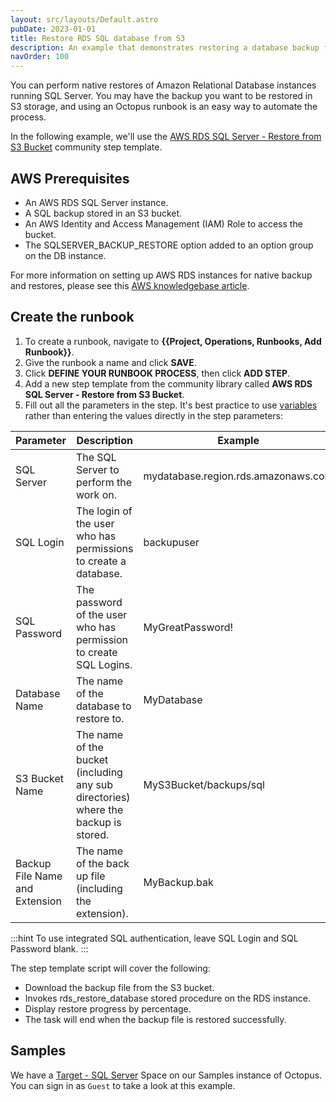 ```yaml
---
layout: src/layouts/Default.astro
pubDate: 2023-01-01
title: Restore RDS SQL database from S3
description: An example that demonstrates restoring a database backup file from an S3 bucket.
navOrder: 100
---
```


You can perform native restores of Amazon Relational Database instances running SQL Server. You may have the backup you want to be restored in S3 storage, and using an Octopus runbook is an easy way to automate the process.

In the following example, we'll use the [AWS RDS SQL Server - Restore from S3 Bucket](https://library.octopus.com/step-templates/55848421-44b9-403c-b1f0-ba8a84b1f177/actiontemplate-aws-rds-sql-server-restore-from-s3-bucket) community step template.

## AWS Prerequisites

* An AWS RDS SQL Server instance.
* A SQL backup stored in an S3 bucket.
* An AWS Identity and Access Management (IAM) Role to access the bucket.
* The SQLSERVER_BACKUP_RESTORE option added to an option group on the DB instance.

For more information on setting up AWS RDS instances for native backup and restores, please see this [AWS knowledgebase article](https://aws.amazon.com/premiumsupport/knowledge-center/native-backup-rds-sql-server/).

## Create the runbook

1. To create a runbook, navigate to **{{Project, Operations, Runbooks, Add Runbook}}**.
2. Give the runbook a name and click **SAVE**.
3. Click **DEFINE YOUR RUNBOOK PROCESS**, then click **ADD STEP**.
4. Add a new step template from the community library called **AWS RDS SQL Server - Restore from S3 Bucket**.
5. Fill out all the parameters in the step. It's best practice to use [variables](/docs/projects/variables/index.md) rather than entering the values directly in the step parameters:

| Parameter  | Description | Example |
| ------------- | ------------- | ------------- |
| SQL Server | The SQL Server to perform the work on. | mydatabase.region.rds.amazonaws.com |
| SQL Login | The login of the user who has permissions to create a database. | backupuser |
| SQL Password | The password of the user who has permission to create SQL Logins. | MyGreatPassword! |
| Database Name | The name of the database to restore to. | MyDatabase |
| S3 Bucket Name | The name of the bucket (including any sub directories) where the backup is stored. | MyS3Bucket/backups/sql |
| Backup File Name and Extension | The name of the back up file (including the extension). | MyBackup.bak |

:::hint
To use integrated SQL authentication, leave SQL Login and SQL Password blank.
:::
 
The step template script will cover the following:

* Download the backup file from the S3 bucket.
* Invokes rds_restore_database stored procedure on the RDS instance.
* Display restore progress by percentage.
* The task will end when the backup file is restored successfully. 
 
## Samples

We have a [Target - SQL Server](https://samples.octopus.app/app#/Spaces-106/projects/aws-backup-and-restore-s3/operations/runbooks/Runbooks-667/overview) Space on our Samples instance of Octopus. You can sign in as `Guest` to take a look at this example.
